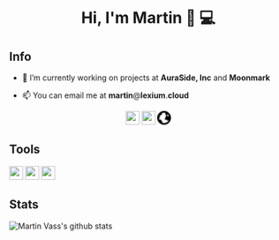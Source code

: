 <h1 align="center">Hi, I'm Martin 👋 💻</h1>

## Info

- 🔭 I’m currently working on projects at **AuraSide, Inc** and **Moonmark**

- 📫 You can email me at **martin**@**lexium**.**cloud**

<p align="center">
<a href= "https://twitter.com/Martinnkek"><img width="25" height="25" src="https://cdn.jsdelivr.net/npm/simple-icons@3.0.1/icons/twitter.svg"/></a>
<a href= "https://keybase.io/martinhaha"><img width="25" height="25" src="https://cdn.jsdelivr.net/npm/simple-icons@3.0.1/icons/keybase.svg"/></a>
<a href= "https://mxrtn.me/"><img width="25" height="25" src="https://raw.githubusercontent.com/iconic/open-iconic/master/svg/globe.svg"/></a>
</p>

## Tools
<p align="left">
<a href= "https://jetbrains.com"><img width="25" height="25" src="https://cdn.jsdelivr.net/npm/simple-icons@3.0.1/icons/jetbrains.svg"/></a>
<a href= "https://code.visualstudio.com/"><img width="25" height="25" src="https://cdn.jsdelivr.net/npm/simple-icons@3.0.1/icons/visualstudiocode.svg"/></a>
<a href= "https://github.com"><img width="25" height="25" src="https://cdn.jsdelivr.net/npm/simple-icons@3.0.1/icons/github.svg"/></a>
</p>

## Stats

![Martin Vass's github stats](https://github-readme-stats.vercel.app/api?username=martinyes&show_icons=true&theme=vue-dark)
